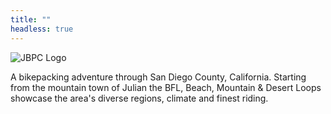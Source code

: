 ```yaml
---
title: ""
headless: true
---
```


![JBPC Logo](img/jbpc_logo2.png)

A bikepacking adventure through San Diego County, California. Starting from the mountain town of Julian the BFL, Beach, Mountain & Desert Loops showcase the area's diverse regions, climate and finest riding.
